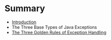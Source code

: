 # Summary

* [Introduction](README.md)
* The Three Base Types of Java Exceptions
* [The Three Golden Rules of Exception Handling](the-three-golden-rules-of-exception-handling.md)

